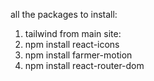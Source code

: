 <!-- author: md showkat islam -->
<!-- designation: laravel and react web -->
<!-- email:showkattuhin88766@gmail.com -->

all the packages to install:

1) tailwind from main site:
2) npm install react-icons
3) npm install farmer-motion
3) npm install react-router-dom
